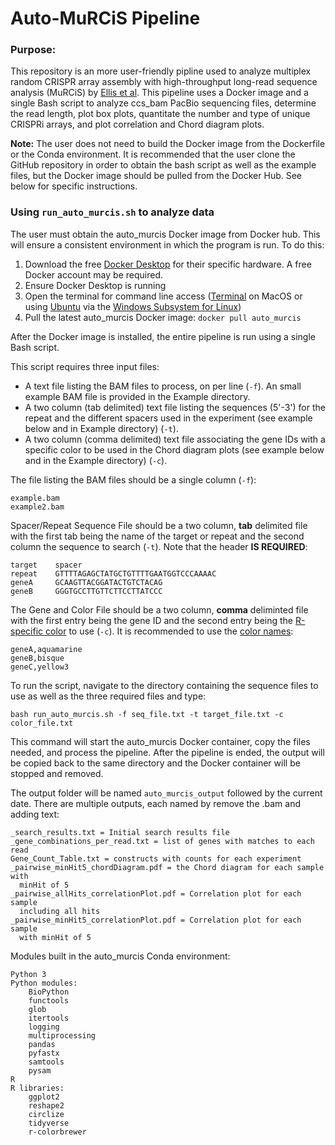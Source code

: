 # **Auto-MuRCiS Pipeline**

### Purpose:

This repository is an more user-friendly pipline used to analyze multiplex random CRISPR array assembly with high-throughput long-read sequence analysis (MuRCiS) by [Ellis et al](https://elifesciences.org/reviewed-preprints/86903). This pipeline uses a Docker image and a single Bash script to analyze ccs_bam PacBio sequencing files, determine the read length, plot box plots, quantitate the number and type of unique CRISPRi arrays, and plot correlation and Chord diagram plots. 

**Note:** The user does not need to build the Docker image from the Dockerfile or the Conda environment. It is recommended that the user clone the GitHub repository in order to obtain the bash script as well as the example files, but the Docker image should be pulled from the Docker Hub. See below for specific instructions. 

### Using `run_auto_murcis.sh` to analyze data
The user must obtain the auto_murcis Docker image from Docker hub. This will ensure a consistent environment in which the program is run. To do this:

1) Download the free [Docker Desktop](https://www.docker.com/products/docker-desktop/) for their specific hardware. A free Docker account may be required. 
2) Ensure Docker Desktop is running
3) Open the terminal for command line access ([Terminal](https://support.apple.com/guide/terminal/welcome/mac) on MacOS or using [Ubuntu](https://ubuntu.com/desktop/wsl) via the [Windows Subsystem for Linux](https://learn.microsoft.com/en-us/windows/wsl/install))
4) Pull the latest auto_murcis Docker image: `docker pull auto_murcis`

After the Docker image is installed, the entire pipeline is run using a single Bash script.

This script requires three input files:

- A text file listing the BAM files to process, on per line (`-f`). An small example BAM file is provided in the Example directory.
- A two column (tab delimited) text file listing the sequences (5'-3') for the repeat and the different spacers used in the experiment (see example below and in Example directory) (`-t`).
- A two column (comma delimited) text file associating the gene IDs with a specific color to be used in the Chord diagram plots (see example below and in the Example directory) (`-c`).

The file listing the BAM files should be a single column (`-f`):

    example.bam
    example2.bam

Spacer/Repeat Sequence File should be a two column, **tab** delimited file with the first tab
being the name of the target or repeat and the second column the sequence to search (`-t`). Note that the header **IS REQUIRED**:
    
    target    spacer
    repeat    GTTTTAGAGCTATGCTGTTTTGAATGGTCCCAAAAC
    geneA     GCAAGTTACGGATACTGTCTACAG
    geneB     GGGTGCCTTGTTCTTCCTTATCCC

The Gene and Color File should be a two column, **comma** deliminted file with the first entry being the gene ID and the second entry being the [R-specific color](https://r-charts.com/colors/) to use (`-c`). It is recommended to use the [color names](https://r-charts.com/colors/):

    geneA,aquamarine
    geneB,bisque
    geneC,yellow3

To run the script, navigate to the directory containing the sequence files to use as well as the three required files and type:

`bash run_auto_murcis.sh -f seq_file.txt -t target_file.txt -c color_file.txt`

This command will start the auto_murcis Docker container, copy the files needed, and process the pipeline. After the pipeline is ended, the output will be copied back to the same directory and the Docker container will be stopped and removed.

The output folder will be named `auto_murcis_output` followed by the current date. There are multiple outputs, each named by remove the .bam and adding text:

    _search_results.txt = Initial search results file
    _gene_combinations_per_read.txt = list of genes with matches to each read
    Gene_Count_Table.txt = constructs with counts for each experiment
    _pairwise_minHit5_chordDiagram.pdf = the Chord diagram for each sample with 
      minHit of 5
    _pairwise_allHits_correlationPlot.pdf = Correlation plot for each sample 
      including all hits
    _pairwise_minHit5_correlationPlot.pdf = Correlation plot for each sample 
      with minHit of 5
    
Modules built in the auto_murcis Conda environment:
    
	Python 3
    Python modules:
        BioPython
        functools
        glob
        itertools
        logging
        multiprocessing
        pandas
        pyfastx 
        samtools
        pysam 
    R
    R libraries:
        ggplot2
        reshape2
        circlize
        tidyverse
        r-colorbrewer

